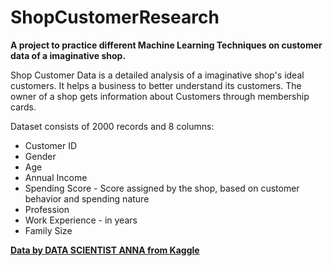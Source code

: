 # ShopCustomerResearch
**A project to practice different Machine Learning Techniques on customer data of a imaginative shop.**

Shop Customer Data is a detailed analysis of a imaginative shop's ideal customers. It helps a business to better understand its customers. The owner of a shop gets information about Customers through membership cards.

Dataset consists of 2000 records and 8 columns:

- Customer ID
- Gender
- Age
- Annual Income
- Spending Score - Score assigned by the shop, based on customer behavior and spending nature
- Profession
- Work Experience - in years
- Family Size

[**Data by DATA SCIENTIST ANNA from Kaggle**](https://www.kaggle.com/datasets/datascientistanna/customers-dataset)
